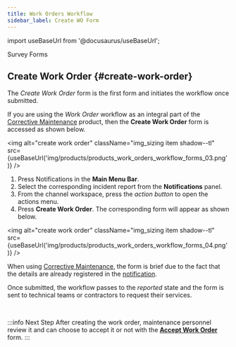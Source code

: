```yaml
---
title: Work Orders Workflow
sidebar_label: Create WO Form
---
```


import useBaseUrl from '@docusaurus/useBaseUrl'; 

<span className="hero__title">Survey Forms</span>
<br/>

## Create Work Order {#create-work-order}
The _Create Work Order_ form is the first form and initiates the workflow once submitted.

<div className="alert alert--primary">

If you are using the _Work Order_ workflow as an integral part of the [Corrective Maintenance](/docs/products/corrective_maintenance/cm_overview) product, then the **Create Work Order** form is accessed as shown below.

<img alt="create work order" className="img_sizing item shadow--tl" src={useBaseUrl('img/products/products_work_orders_workflow_forms_03.png')} />
<br/>

1. Press <span className="badge badge--primary">Notifications</span> in the **Main Menu Bar**.
2. Select the corresponding incident report from the **Notifications** panel.
3. From the channel workspace, press the _action button_ to open the actions menu.
4. Press **Create Work Order**. The corresponding form will appear as shown below.

<img alt="create work order" className="img_sizing item shadow--tl" src={useBaseUrl('img/products/products_work_orders_workflow_forms_04.png')} />
<br/>

When using [Corrective Maintenance](/docs/products/corrective_maintenance/cm_overview), the form is brief due to the fact that the details are already registered in the [notification](/docs/products/workflows/notifications/overview).

Once submitted, the workflow passes to the _reported_ state and the form is sent to technical teams or contractors to request their services.

</div>
<br/>

:::info Next Step
After creating the work order, maintenance personnel review it and can choose to accept it or not with the [**Accept Work Order**](/docs/products/workflows/work_orders/surveys-accept-wo) form.
:::
